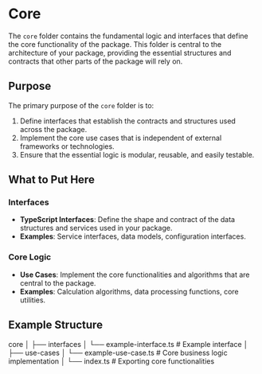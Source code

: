 # Core

The `core` folder contains the fundamental logic and interfaces that define the core functionality of the package. This folder is central to the architecture of your package, providing the essential structures and contracts that other parts of the package will rely on.

## Purpose

The primary purpose of the `core` folder is to:

1. Define interfaces that establish the contracts and structures used across the package.
2. Implement the core use cases that is independent of external frameworks or technologies.
3. Ensure that the essential logic is modular, reusable, and easily testable.

## What to Put Here

### Interfaces

- **TypeScript Interfaces**: Define the shape and contract of the data structures and services used in your package.
- **Examples**: Service interfaces, data models, configuration interfaces.

### Core Logic

- **Use Cases**: Implement the core functionalities and algorithms that are central to the package.
- **Examples**: Calculation algorithms, data processing functions, core utilities.

## Example Structure

core
│
├── interfaces
│ └── example-interface.ts # Example interface
│
├── use-cases
│ └── example-use-case.ts # Core business logic implementation
│
└── index.ts # Exporting core functionalities